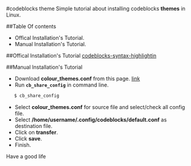 #codeblocks theme
Simple tutorial about installing codeblocks **themes** in Linux.

##Table Of contents
* Offical Installation's Tutorial.
* Manual Installation's Tutorial.

##Offical Installation's Tutorial
[codeblocks-syntax-highlightin](http://wiki.codeblocks.org/index.php?title=Syntax_highlighting_custom_colour_themes)

##Manual Installation's Tutorial
* Download **colour_themes.conf** from this page. [link](https://github.com/mlibre/codeblocks_theme/blob/master/colour_themes.conf)  
* Run <code>**cb_share_config**</code> in command line.
~~~bash
   $ cb_share_config
~~~
* Select **colour_themes.conf** for source file and select/check all config file.  
* Select **/home/username/.config/codeblocks/default.conf** as destination file.  
* Click on **transfer**.
* Click **save**.
* Finish.  

Have a good life
